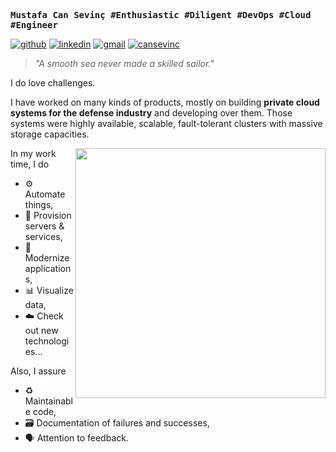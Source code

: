 <samp><strong>Mustafa Can Sevinç #Enthusiastic #Diligent #DevOps #Cloud #Engineer</strong></samp>

[![github](https://img.shields.io/badge/GitHub-100000?style=for-the-badge&logo=github&logoColor=white)](https://github.com/mustafacansevinc) [![linkedin](https://img.shields.io/badge/LinkedIn-0077B5?style=for-the-badge&logo=linkedin&logoColor=white)](https://www.linkedin.com/in/mcansevinc/) [![gmail](https://img.shields.io/badge/Gmail-D14836?style=for-the-badge&logo=gmail&logoColor=white)](mailto:mcansevinc@gmail.com) [![cansevinc](https://img.shields.io/badge/website-667881?style=for-the-badge&logo=About.me&logoColor=white)](http://cansevinc.com.tr/)

> *"A smooth sea never made a skilled sailor."*

I do love challenges.

I have worked on many kinds of products, mostly on building **private cloud systems for the defense industry** and developing over them. Those systems were highly available, scalable, fault-tolerant clusters with massive storage capacities.


<img align="right" src="https://media.giphy.com/media/SWoSkN6DxTszqIKEqv/giphy.gif" width='400'/>

In my work time, I do

* ⚙️ Automate things,
* 🧩 Provision servers & services,
* 🐋 Modernize applications,
* 📊 Visualize data,
* ☁️ Check out new technologies...

Also, I assure
* ♻️ Maintainable code,
* 🗃️ Documentation of failures and successes,
* 🗣️ Attention to feedback.
